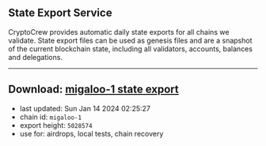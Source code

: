 ## State Export Service
CryptoCrew provides automatic daily state exports for all chains we validate. State export files can be used as genesis files and are a snapshot of the current blockchain state, including all validators, accounts, balances and delegations.

---
**Download: [migaloo-1 state export](https://dl.ccvalidators.com/SERVICE/migaloo/migaloo-1_export_5028574.json)**
---

- last updated: Sun Jan 14 2024 02:25:27
- chain id: `migaloo-1`
- export height: `5028574`
- use for: airdrops, local tests, chain recovery
